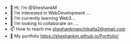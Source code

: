 - 👋 Hi, I’m @SheshankM
- 👀 I’m interested in WebDevelopment ...
- 🌱 I’m currently learning Web3...
- 💞️ I’m looking to collaborate on ....
- 📫 How to reach me sheshankmanchikatla2@gmail.com
- 🔗 My portfolio https://sheshankm.github.io/Portfolio/
<!---
SheshankM/SheshankM is a ✨ special ✨ repository because its `README.md` (this file) appears on your GitHub profile.
You can click the Preview link to take a look at your changes.
--->
